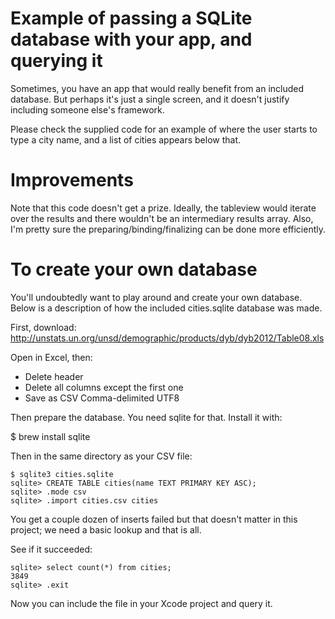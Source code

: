 # Example of passing a SQLite database with your app, and querying it

Sometimes, you have an app that would really benefit from an included database.
But perhaps it's just a single screen, and it doesn't justify including someone
else's framework.

Please check the supplied code for an example of where the user starts to type
a city name, and a list of cities appears below that.

# Improvements

Note that this code doesn't get a prize. Ideally, the tableview would iterate
over the results and there wouldn't be an intermediary results array. Also, I'm
pretty sure the preparing/binding/finalizing can be done more efficiently.

# To create your own database

You'll undoubtedly want to play around and create your own database. Below is a
description of how the included cities.sqlite database was made.

First, download:
http://unstats.un.org/unsd/demographic/products/dyb/dyb2012/Table08.xls

Open in Excel, then:
* Delete header
* Delete all columns except the first one
* Save as CSV Comma-delimited UTF8

Then prepare the database. You need sqlite for that. Install it with:

   $ brew install sqlite

Then in the same directory as your CSV file:

    $ sqlite3 cities.sqlite
    sqlite> CREATE TABLE cities(name TEXT PRIMARY KEY ASC);
    sqlite> .mode csv
    sqlite> .import cities.csv cities

You get a couple dozen of inserts failed but that doesn't matter in this
project; we need a basic lookup and that is all.

See if it succeeded:

    sqlite> select count(*) from cities;
    3849
    sqlite> .exit

Now you can include the file in your Xcode project and query it.
